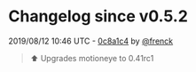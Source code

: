 # Changelog since v0.5.2

2019/08/12 10:46 UTC - [0c8a1c4](https://github.com/hassio-addons/addon-motioneye/commit/0c8a1c413d9820004948640b2aa7dae93b7ea68e) by [@frenck](https://github.com/frenck)
> :arrow_up: Upgrades motioneye to 0.41rc1 

